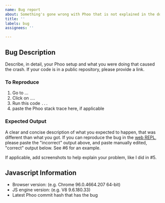 ```yaml
---
name: Bug report
about: Something's gone wrong with Phoo that is not explained in the docs
title: ''
labels: bug
assignees: ''

---
```


## Bug Description

Describe, in detail, your Phoo setup and what you were doing that caused the crash. 
If your code is in a public repository, please provide a link. 

### To Reproduce 

1. Go to ...
2. Click on ....
3. Run this code `...`
4. paste the Phoo stack trace here, if applicable

### Expected Output

A clear and concise description of what you expected to happen, that was different than what you got.
If you can reproduce the bug in the [web REPL](https://dragoncoder047.github.io/phoo/), please paste the "incorrect" output above, and paste manually edited, "correct" output below. See #6 for an example.

If applicable, add screenshots to help explain your problem, like I did in #5.

## Javascript Information

* Browser version: (e.g. Chrome 96.0.4664.207 64-bit)
* JS engine version: (e.g. V8 9.6.180.33)
* Latest Phoo commit hash that has the bug
